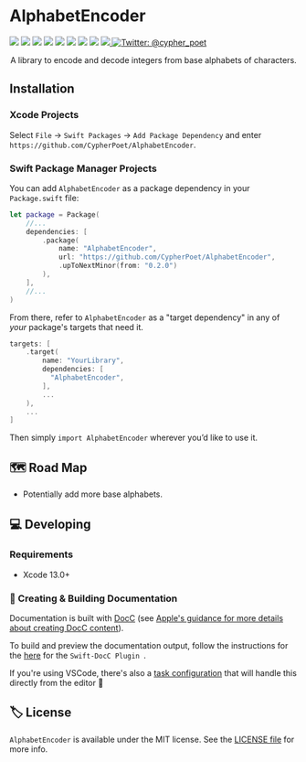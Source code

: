 # AlphabetEncoder

<!-- Header Logo -->

<!--
<div align="center">
   <img width="600px" src="./Sources/MyLibraryName/MyLibraryName.docc/Resources/Images/banner-logo.png" alt="Banner Logo">
</div>

<!-- Badges -->

<p>
    <img src="https://img.shields.io/badge/Swift-5.6-F06C33.svg" />
    <img src="https://img.shields.io/badge/iOS ->= 13.0-865EFC.svg" />
    <img src="https://img.shields.io/badge/iPadOS ->= 13.0-F65EFC.svg" />
    <img src="https://img.shields.io/badge/macOS ->= 10.15-179AC8.svg" />
    <img src="https://img.shields.io/badge/tvOS ->= 13.0-41465B.svg" />
    <img src="https://img.shields.io/badge/watchOS ->= 8.0+-1FD67A.svg" />
    <img src="https://img.shields.io/badge/License-MIT-blue.svg" />
    <img src="https://github.com/CypherPoet/AlphabetEncoder/workflows/Build%20&%20Test/badge.svg" />
    <a href="https://github.com/apple/swift-package-manager">
      <img src="https://img.shields.io/badge/spm-compatible-brightgreen.svg?style=flat" />
    </a>
    <a href="https://twitter.com/cypher_poet">
        <img src="https://img.shields.io/badge/Contact-@cypher_poet-lightgrey.svg?style=flat" alt="Twitter: @cypher_poet" />
    </a>
</p>

<p align="center">A library to encode and decode integers from base alphabets of characters.<p />

## Installation

### Xcode Projects

Select `File` -> `Swift Packages` -> `Add Package Dependency` and enter `https://github.com/CypherPoet/AlphabetEncoder`.

### Swift Package Manager Projects

You can add `AlphabetEncoder` as a package dependency in your `Package.swift` file:

```swift
let package = Package(
    //...
    dependencies: [
        .package(
            name: "AlphabetEncoder",
            url: "https://github.com/CypherPoet/AlphabetEncoder",
            .upToNextMinor(from: "0.2.0")
        ),
    ],
    //...
)
```

<!-- 🔑 UNCOMMENT THE INSTRUCTIONS BELOW IF THE GITHUB REPO NAME MATCHES THE PACKAGE NAME 👇 -->

From there, refer to `AlphabetEncoder` as a "target dependency" in any of _your_ package's targets that need it.

```swift
targets: [
    .target(
        name: "YourLibrary",
        dependencies: [
          "AlphabetEncoder",
        ],
        ...
    ),
    ...
]
```

Then simply `import AlphabetEncoder` wherever you’d like to use it.

## 🗺 Road Map

- Potentially add more base alphabets.

## 💻 Developing

### Requirements

- Xcode 13.0+

### 📜 Creating & Building Documentation

Documentation is built with [DocC](https://developer.apple.com/documentation/docc) (see [Apple's guidance for more details about creating DocC content](https://developer.apple.com/documentation/docc/api-reference-syntax)).

To build and preview the documentation output, follow the instructions for the [here](https://github.com/apple/swift-docc-plugin#previewing-documentation) for the `Swift-DocC Plugin `.

If you're using VSCode, there's also a [task configuration](./.vscode/tasks.json) that will handle this directly from the editor 💪

## 🏷 License

`AlphabetEncoder` is available under the MIT license. See the [LICENSE file](./LICENSE) for more info.
